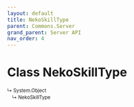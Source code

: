 ```yaml
---
layout: default
title: NekoSkillType
parent: Commons.Server
grand_parent: Server API
nav_order: 4
---
```


<!-- 아래로 문서 편집 -->

# Class NekoSkillType


<div class="code-example" markdown="1" style = "font-size:0.8em;">
↳ System.Object<br/>
　↳ NekoSkillType
</div>
